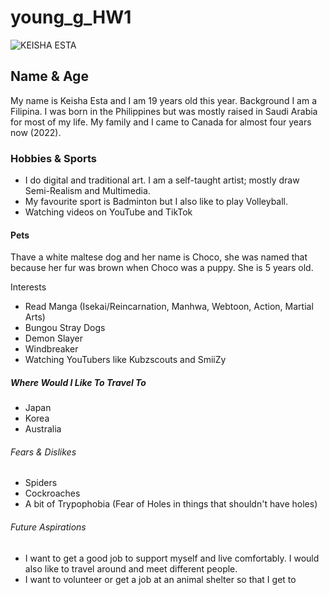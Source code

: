 # young_g_HW1 

![KEISHA ESTA](simages/kei.jpg)
## Name & Age
My name is Keisha Esta and I am 19 years old this year.
Background
I am a Filipina. I was born in the Philippines but was mostly raised in Saudi Arabia for most of my life. My family and I came to Canada for almost four years now (2022).

### Hobbies & Sports
- I do digital and traditional art. I am a self-taught artist; mostly draw Semi-Realism and Multimedia.
- My favourite sport is Badminton but I also like to play Volleyball.
- Watching videos on YouTube and TikTok

#### Pets
Thave a white maltese dog and her name is Choco, she was named that because her fur was brown when Choco was a puppy. She is 5 years old.

Interests
- Read Manga (Isekai/Reincarnation, Manhwa, Webtoon, Action,
Martial Arts)
- Bungou Stray Dogs
- Demon Slayer
- Windbreaker
- Watching YouTubers like Kubzscouts and SmiiZy

##### Where Would I Like To Travel To
- Japan
- Korea
- Australia

###### Fears & Dislikes
- Spiders
- Cockroaches
- A bit of Trypophobia (Fear of Holes in things that shouldn't have holes)

###### Future Aspirations
- I want to get a good job to support myself and live comfortably. I would also like to travel around and meet different people.
- I want to volunteer or get a job at an animal shelter so that I get to
